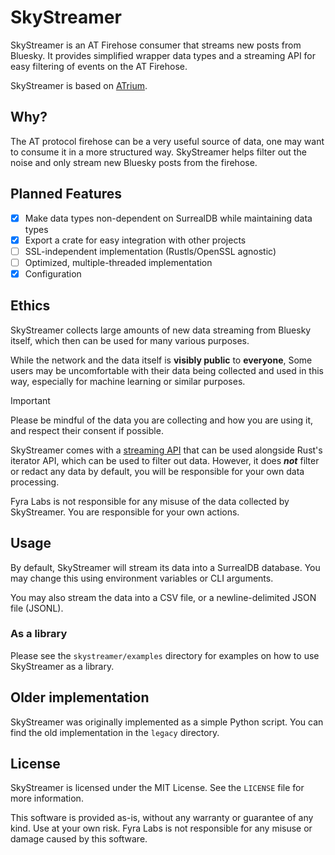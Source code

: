 # SkyStreamer

SkyStreamer is an AT Firehose consumer that streams new posts from Bluesky. It provides simplified wrapper data types and a
streaming API for easy filtering of events on the AT Firehose.

SkyStreamer is based on [ATrium](https://github.com/sugyan/atrium).

## Why?

The AT protocol firehose can be a very useful source of data, one may want to consume it in a more structured way.
SkyStreamer helps filter out the noise and only stream new Bluesky posts from the firehose.

## Planned Features

- [x] Make data types non-dependent on SurrealDB while maintaining data types
- [x] Export a crate for easy integration with other projects
- [ ] SSL-independent implementation (Rustls/OpenSSL agnostic)
- [ ] Optimized, multiple-threaded implementation
- [x] Configuration

## Ethics

SkyStreamer collects large amounts of new data streaming from Bluesky itself, which then can be used for many various purposes.

While the network and the data itself is **visibly public** to **everyone**, Some users may be uncomfortable with their data being collected and used in this way, especially for machine learning or similar purposes.

> [!IMPORTANT]
> Please be mindful of the data you are collecting and how you are using it, and respect their consent if possible.
>
> SkyStreamer comes with a [streaming API](https://docs.rs/futures/latest/futures/stream/index.html) that can be used alongside Rust's iterator API, which can be used to filter out data.
> However, it does ***not*** filter or redact any data by default, you will be responsible for your own data processing.
>
> Fyra Labs is not responsible for any misuse of the data collected by SkyStreamer. You are responsible for your own actions.

## Usage

By default, SkyStreamer will stream its data into a SurrealDB database. You may change this using environment variables or CLI arguments.

You may also stream the data into a CSV file, or a newline-delimited JSON file (JSONL).

### As a library

Please see the `skystreamer/examples` directory for examples on how to use SkyStreamer as a library.

## Older implementation

SkyStreamer was originally implemented as a simple Python script. You can find the old implementation in the `legacy` directory.

## License

SkyStreamer is licensed under the MIT License. See the `LICENSE` file for more information.

This software is provided as-is, without any warranty or guarantee of any kind. Use at your own risk.
Fyra Labs is not responsible for any misuse or damage caused by this software.
